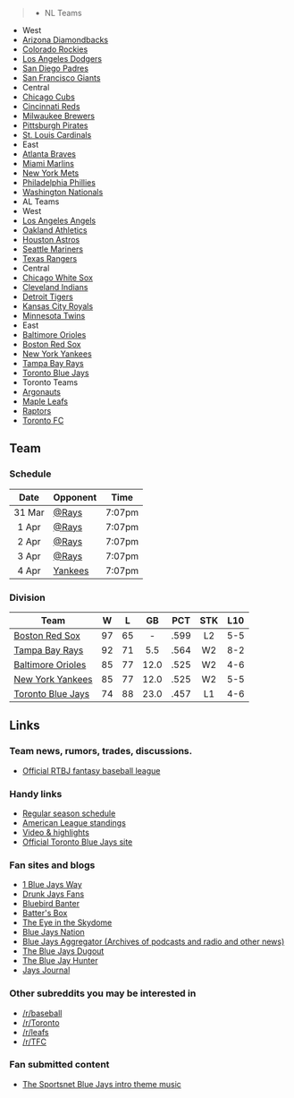 >* NL Teams
 * West
  * [Arizona Diamondbacks](http://www.reddit.com/r/azdiamondbacks)
  * [Colorado Rockies](http://www.reddit.com/r/ColoradoRockies)
  * [Los Angeles Dodgers](http://www.reddit.com/r/Dodgers)
  * [San Diego Padres](http://www.reddit.com/r/Padres)
  * [San Francisco Giants](http://www.reddit.com/r/SFGiants)
 * Central
 * [Chicago Cubs](http://www.reddit.com/r/Cubs)
 * [Cincinnati Reds](http://www.reddit.com/r/Reds)
 * [Milwaukee Brewers](http://www.reddit.com/r/Brewers)
 * [Pittsburgh Pirates](http://www.reddit.com/r/Buccos)
 * [St. Louis Cardinals](http://www.reddit.com/r/Cardinals)
 * East
 * [Atlanta Braves](http://www.reddit.com/r/Braves)
 * [Miami Marlins](http://www.reddit.com/r/letsgofish)
 * [New York Mets](http://www.reddit.com/r/NewYorkMets)
 * [Philadelphia Phillies](http://www.reddit.com/r/Phillies)
 * [Washington Nationals](http://www.reddit.com/r/Nationals)
* AL Teams
 * West
 * [Los Angeles Angels](http://www.reddit.com/r/AngelsBaseball)
 * [Oakland Athletics](http://www.reddit.com/r/oaklandathletics)
 * [Houston Astros](http://www.reddit.com/r/Astros)
 * [Seattle Mariners](http://www.reddit.com/r/Mariners)
 * [Texas Rangers](http://www.reddit.com/r/TexasRangers)
 * Central
 * [Chicago White Sox](http://www.reddit.com/r/WhiteSox)
 * [Cleveland Indians](http://www.reddit.com/r/WahoosTipi)
 * [Detroit Tigers](http://www.reddit.com/r/MotorCityKitties)
 * [Kansas City Royals](http://www.reddit.com/r/KCRoyals)
 * [Minnesota Twins](http://www.reddit.com/r/MinnesotaTwins)
 * East
 * [Baltimore Orioles](http://www.reddit.com/r/Orioles)
 * [Boston Red Sox](http://www.reddit.com/r/RedSox)
 * [New York Yankees](http://www.reddit.com/r/Yankees)
 * [Tampa Bay Rays](http://www.reddit.com/r/TampaBayRays)
 * [Toronto Blue Jays](http://www.reddit.com/r/TorontoBlueJays)
* Toronto Teams
 * [Argonauts](http://www.reddit.com/r/Argonauts)
 * [Maple Leafs](http://www.reddit.com/r/leafs)
 * [Raptors](http://www.reddit.com/r/torontoraptors)
 * [Toronto FC](http://www.reddit.com/r/TFC)


## Team

### Schedule

Date | Opponent | Time
:-:|-|:-:
31 Mar | [@Rays](http://www.reddit.com/r/tampabayrays) | 7:07pm
1 Apr | [@Rays](http://www.reddit.com/r/tampabayrays) | 7:07pm
2 Apr | [@Rays](http://www.reddit.com/r/tampabayrays) | 7:07pm
3 Apr | [@Rays](http://www.reddit.com/r/tampabayrays) | 7:07pm
4 Apr | [Yankees](http://www.reddit.com/r/Yankees) | 7:07pm

### Division

Team | W | L | GB | PCT | STK | L10
-|:-:|:-:|:-:|:-:|:-:|:-:
[Boston Red Sox](http://www.reddit.com/r/RedSox) | 97 | 65 | - | .599 | L2 | 5-5
[Tampa Bay Rays](http://www.reddit.com/r/TampaBayRays) | 92 | 71 | 5.5 | .564 | W2 | 8-2
[Baltimore Orioles](http://www.reddit.com/r/Orioles) | 85 | 77 | 12.0 | .525 | W2 | 4-6
[New York Yankees](http://www.reddit.com/r/Yankees) | 85 | 77 | 12.0 | .525 | W2 | 5-5
[Toronto Blue Jays](http://www.reddit.com/r/torontobluejays) | 74 | 88 | 23.0 | .457 | L1 | 4-6

## Links

### Team news, rumors, trades, discussions.

* [Official RTBJ fantasy baseball league](http://www.reddit.com/r/Torontobluejays/comments/186jrv/rtorontobluejays_fantasy_baseball_leagues_now/)


### Handy links

* [Regular season schedule](http://mlb.mlb.com/schedule/index.jsp?c_id=TOR)
* [American League standings](http://mlb.mlb.com/mlb/standings/index.jsp)
* [Video & highlights](http://toronto.bluejays.mlb.com/video/play.jsp?tcid=mm_tor_vid&amp;c_id=tor)
* [Official Toronto Blue Jays site](http://toronto.bluejays.mlb.com/)


### Fan sites and blogs

* [1 Blue Jays Way](http://1bluejaysway.blogspot.com/)
* [Drunk Jays Fans](http://www.drunkjaysfans.com/)
* [Bluebird Banter](http://www.bluebirdbanter.com/)
* [Batter's Box](http://www.battersbox.ca/)
* [The Eye in the Skydome](http://eyeintheskydome.blogspot.com)
* [Blue Jays Nation](http://www.bluejaysnation.com)
* [Blue Jays Aggregator (Archives of podcasts and radio and other news)](http://bluejaysaggr.com)
* [The Blue Jays Dugout](http://thebluejaysdugout.com)
* [The Blue Jay Hunter](http://www.bluejayhunter.com)
* [Jays Journal](http://jaysjournal.com)


### Other subreddits you may be interested in

* [/r/baseball](http://www.reddit.com/r/baseball/)
* [/r/Toronto](http://www.reddit.com/r/toronto/)
* [/r/leafs](http://www.reddit.com/r/leafs/)
* [/r/TFC](http://www.reddit.com/r/TFC/)


### Fan submitted content

* [The Sportsnet Blue Jays intro theme music](http://www.reddit.com/r/Torontobluejays/comments/wz414/odd_request_the_theme_music_for_the_2012_blue/c5htfz4?context=3)
